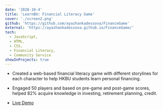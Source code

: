 ```yaml
---
date: '2020-10-4'
title: 'LearnBU: Financial Literacy Game'
cover: './screen2.png'
github: 'https://github.com/ayazhankadessova/FinanceGame'
external: 'https://ayazhankadessova.github.io/FinanceGame/'
tech:
  - JavaScript,
  - HTML,
  - CSS,
  - Financial Literacy,
  - Community Service
showInProjects: true
---
```


- Created a web-based financial literacy game with different storylines for each character to help HKBU students learn personal financing.
- Engaged 50 players and based on pre-game and post-game scores, helped 82% acquire knowledge in investing, retirement planning, credit.

- <a href = 'https://trip-generator-openai.netlify.app'>Live Demo</a>
